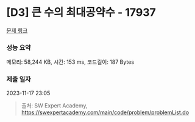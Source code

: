 # [D3] 큰 수의 최대공약수 - 17937 

[문제 링크](https://swexpertacademy.com/main/code/problem/problemDetail.do?contestProbId=AYmRI_8ajv8DFARi) 

### 성능 요약

메모리: 58,244 KB, 시간: 153 ms, 코드길이: 187 Bytes

### 제출 일자

2023-11-17 23:05



> 출처: SW Expert Academy, https://swexpertacademy.com/main/code/problem/problemList.do